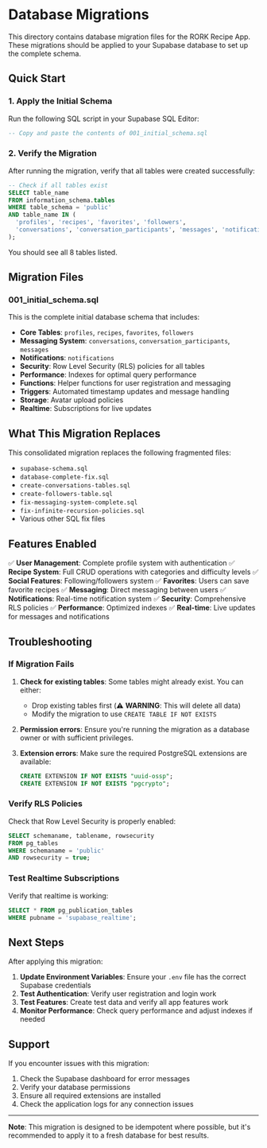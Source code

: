 # Database Migrations

This directory contains database migration files for the RORK Recipe App. These migrations should be applied to your Supabase database to set up the complete schema.

## Quick Start

### 1. Apply the Initial Schema

Run the following SQL script in your Supabase SQL Editor:

```sql
-- Copy and paste the contents of 001_initial_schema.sql
```

### 2. Verify the Migration

After running the migration, verify that all tables were created successfully:

```sql
-- Check if all tables exist
SELECT table_name 
FROM information_schema.tables 
WHERE table_schema = 'public' 
AND table_name IN (
  'profiles', 'recipes', 'favorites', 'followers',
  'conversations', 'conversation_participants', 'messages', 'notifications'
);
```

You should see all 8 tables listed.

## Migration Files

### 001_initial_schema.sql

This is the complete initial database schema that includes:

- **Core Tables**: `profiles`, `recipes`, `favorites`, `followers`
- **Messaging System**: `conversations`, `conversation_participants`, `messages`
- **Notifications**: `notifications`
- **Security**: Row Level Security (RLS) policies for all tables
- **Performance**: Indexes for optimal query performance
- **Functions**: Helper functions for user registration and messaging
- **Triggers**: Automated timestamp updates and message handling
- **Storage**: Avatar upload policies
- **Realtime**: Subscriptions for live updates

## What This Migration Replaces

This consolidated migration replaces the following fragmented files:

- `supabase-schema.sql`
- `database-complete-fix.sql`
- `create-conversations-tables.sql`
- `create-followers-table.sql`
- `fix-messaging-system-complete.sql`
- `fix-infinite-recursion-policies.sql`
- Various other SQL fix files

## Features Enabled

✅ **User Management**: Complete profile system with authentication
✅ **Recipe System**: Full CRUD operations with categories and difficulty levels
✅ **Social Features**: Following/followers system
✅ **Favorites**: Users can save favorite recipes
✅ **Messaging**: Direct messaging between users
✅ **Notifications**: Real-time notification system
✅ **Security**: Comprehensive RLS policies
✅ **Performance**: Optimized indexes
✅ **Real-time**: Live updates for messages and notifications

## Troubleshooting

### If Migration Fails

1. **Check for existing tables**: Some tables might already exist. You can either:
   - Drop existing tables first (⚠️ **WARNING**: This will delete all data)
   - Modify the migration to use `CREATE TABLE IF NOT EXISTS`

2. **Permission errors**: Ensure you're running the migration as a database owner or with sufficient privileges.

3. **Extension errors**: Make sure the required PostgreSQL extensions are available:
   ```sql
   CREATE EXTENSION IF NOT EXISTS "uuid-ossp";
   CREATE EXTENSION IF NOT EXISTS "pgcrypto";
   ```

### Verify RLS Policies

Check that Row Level Security is properly enabled:

```sql
SELECT schemaname, tablename, rowsecurity 
FROM pg_tables 
WHERE schemaname = 'public' 
AND rowsecurity = true;
```

### Test Realtime Subscriptions

Verify that realtime is working:

```sql
SELECT * FROM pg_publication_tables 
WHERE pubname = 'supabase_realtime';
```

## Next Steps

After applying this migration:

1. **Update Environment Variables**: Ensure your `.env` file has the correct Supabase credentials
2. **Test Authentication**: Verify user registration and login work
3. **Test Features**: Create test data and verify all app features work
4. **Monitor Performance**: Check query performance and adjust indexes if needed

## Support

If you encounter issues with this migration:

1. Check the Supabase dashboard for error messages
2. Verify your database permissions
3. Ensure all required extensions are installed
4. Check the application logs for any connection issues

---

**Note**: This migration is designed to be idempotent where possible, but it's recommended to apply it to a fresh database for best results.
